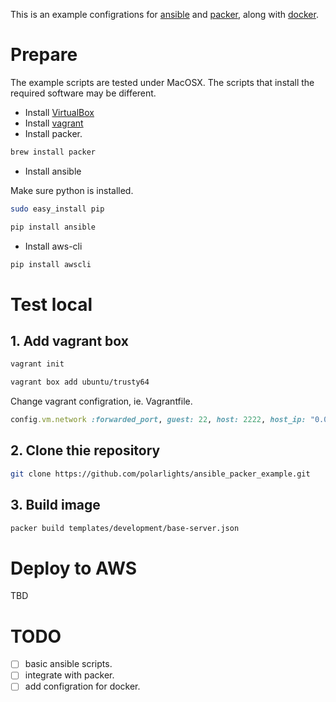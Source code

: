This is an example configrations for [ansible](www.ansible.com) and [packer](http://www.packer.io), along with [docker](https://www.docker.com/).
 
# Prepare

The example scripts are tested under MacOSX. The scripts that install the required software may be different.

- Install [VirtualBox](https://www.virtualbox.org/wiki/Downloads)
- Install [vagrant](https://www.vagrantup.com/downloads.html)
- Install packer.

```bash
brew install packer
```

- Install ansible

Make sure python is installed.

```bash
sudo easy_install pip

pip install ansible
```

- Install aws-cli

```bash
pip install awscli
```

# Test local

## 1. Add vagrant box

```bash
vagrant init

vagrant box add ubuntu/trusty64
```
Change vagrant configration, ie. Vagrantfile.

```ruby
config.vm.network :forwarded_port, guest: 22, host: 2222, host_ip: "0.0.0.0", id: "ssh", auto_correct: true)
```

## 2. Clone thie repository

```bash
git clone https://github.com/polarlights/ansible_packer_example.git
```

## 3. Build image

```bash
packer build templates/development/base-server.json
```

# Deploy to AWS

TBD

# TODO

- [ ] basic ansible scripts.
- [ ] integrate with packer.
- [ ] add configration for docker.
